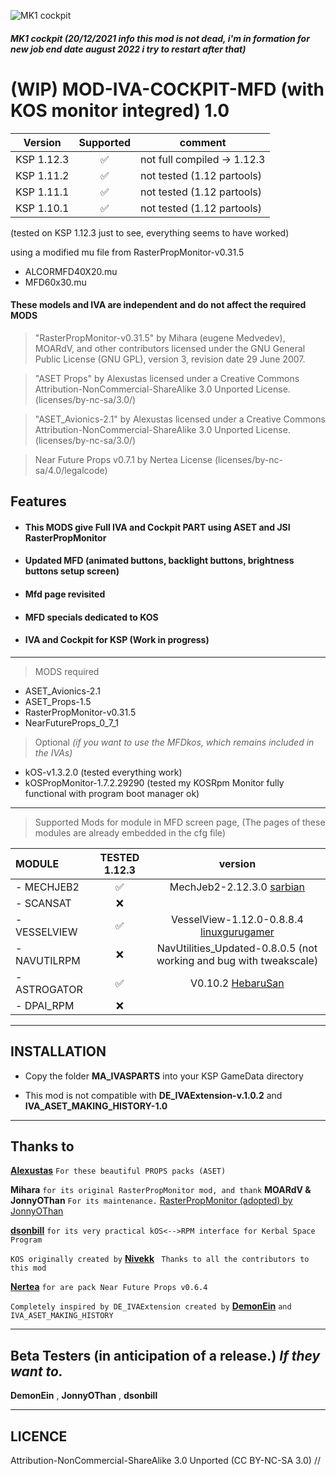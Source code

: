 ![MK1 cockpit](https://i.imgur.com/CB9zHTRh.png)
##### MK1 cockpit (20/12/2021 info this mod is not dead, i'm in formation for new job end date august 2022 i try to restart after that)

# (WIP) MOD-IVA-COCKPIT-MFD (with KOS monitor integred) 1.0
| Version | Supported | comment |
| ------- | :---: | -------- |
| KSP 1.12.3  |       ✅             | not full compiled -> 1.12.3 |
| KSP 1.11.2  | :white_check_mark: | not tested (1.12 partools) |
| KSP 1.11.1  | :white_check_mark: | not tested (1.12 partools) |
| KSP 1.10.1  | :white_check_mark: | not tested (1.12 partools) |
(tested on KSP 1.12.3 just to see, everything seems to have worked)

using a modified mu file from RasterPropMonitor-v0.31.5
- ALCORMFD40X20.mu
- MFD60x30.mu
#### These models and IVA are independent and do not affect the required MODS

> "RasterPropMonitor-v0.31.5" by Mihara (eugene Medvedev), MOARdV, and other contributors licensed under the GNU General Public License (GNU GPL), version 3, revision
    date 29 June 2007.

> "ASET Props" by Alexustas licensed under a Creative Commons Attribution-NonCommercial-ShareAlike 3.0 Unported License. (licenses/by-nc-sa/3.0/)

> "ASET_Avionics-2.1" by Alexustas licensed under a Creative Commons Attribution-NonCommercial-ShareAlike 3.0 Unported License. (licenses/by-nc-sa/3.0/)

> Near Future Props v0.7.1 by Nertea License (licenses/by-nc-sa/4.0/legalcode)

## Features

- #### This MODS give Full IVA and Cockpit PART using ASET and JSI RasterPropMonitor
- #### Updated MFD (animated buttons, backlight buttons, brightness buttons setup screen)
- #### Mfd page revisited
- #### MFD specials dedicated to KOS
- #### IVA and Cockpit for KSP (Work in progress)
______

> MODS required
- ASET_Avionics-2.1
- ASET_Props-1.5
- RasterPropMonitor-v0.31.5
- NearFutureProps_0_7_1
> Optional *(if you want to use the MFDkos, which remains included in the IVAs)*
- kOS-v1.3.2.0 (tested everything work) 
- kOSPropMonitor-1.7.2.29290 (tested my KOSRpm Monitor fully functional with program boot manager ok)
______

> Supported Mods for module in MFD screen page, (The pages of these modules are already embedded in the cfg file)

|  MODULE    |    TESTED 1.12.3   |      version      |
|:---        |        :---:       |       :---:       |
|- MECHJEB2  | :white_check_mark: | MechJeb2-2.12.3.0 [sarbian](https://forum.kerbalspaceprogram.com/index.php?/topic/154834-112x-anatid-robotics-mumech-mechjeb-autopilot-2123-23th-august-2021/#comment-2917905) |
|- SCANSAT   |        :x:         ||
|- VESSELVIEW| :white_check_mark: | VesselView-1.12.0-0.8.8.4 [linuxgurugamer](https://github.com/linuxgurugamer/VesselViewer/releases/tag/0.8.8.4)|
|- NAVUTILRPM|        :x:         | NavUtilities_Updated-0.8.0.5 (not working and bug with tweakscale) |
|- ASTROGATOR| :white_check_mark: | V0.10.2 [HebaruSan](https://github.com/HebaruSan/Astrogator/releases/tag/v0.10.2) |
|- DPAI_RPM  |        :x:         ||
______

## INSTALLATION

- Copy the folder **MA_IVASPARTS** into your KSP GameData directory

- This mod is not compatible with **DE_IVAExtension-v.1.0.2** and **IVA_ASET_MAKING_HISTORY-1.0**

____

## Thanks to

[**Alexustas**](https://forum.kerbalspaceprogram.com/index.php?/topic/116430-aset-props-pack-v15-for-the-modders-who-create-iva/) `` For these beautiful PROPS packs (ASET) ``

**Mihara** ``for its original RasterPropMonitor mod, and thank`` **MOARdV & JonnyOThan** ``For its maintenance.`` [RasterPropMonitor (adopted) by JonnyOThan](https://forum.kerbalspaceprogram.com/index.php?/topic/190737-18x-110x-rasterpropmonitor-adopted/)

[**dsonbill**](https://github.com/dsonbill/kOSPropMonitor) ``for its very practical kOS<-->RPM interface for Kerbal Space Program``

``KOS originally created by`` [**Nivekk**](https://github.com/KSP-KOS/KOS) `` Thanks to all the contributors to this mod``

[**Nertea**](https://forum.kerbalspaceprogram.com/index.php?/topic/166941-111x-near-future-props-prop-assets-for-iva-developers/) ``for are pack Near Future Props v0.6.4``

``Completely inspired by DE_IVAExtension created by`` [**DemonEin**](https://forum.kerbalspaceprogram.com/index.php?/topic/186715-18x-de_ivaextension-for-all-the-stock-pod-ivas/page/6/&tab=comments#comment-3750324) ``and IVA_ASET_MAKING_HISTORY``

____

## Beta Testers (in anticipation of a release.) *If they want to.*

**DemonEin** , **JonnyOThan** , **dsonbill**

______

## LICENCE
Attribution-NonCommercial-ShareAlike 3.0 Unported (CC BY-NC-SA 3.0)
//
